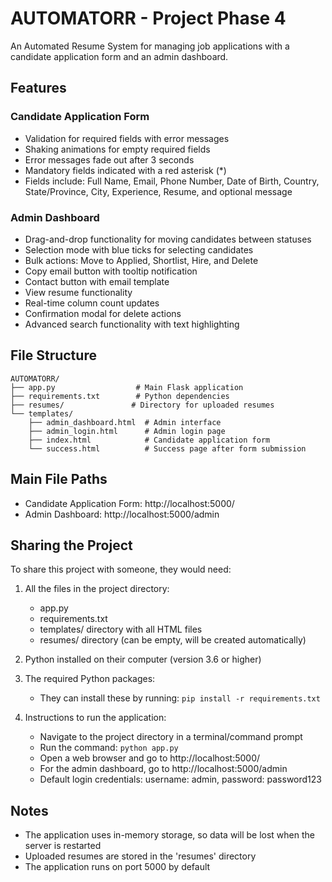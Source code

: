 # AUTOMATORR - Project Phase 4

An Automated Resume System for managing job applications with a candidate application form and an admin dashboard.

## Features

### Candidate Application Form
- Validation for required fields with error messages
- Shaking animations for empty required fields
- Error messages fade out after 3 seconds
- Mandatory fields indicated with a red asterisk (*)
- Fields include: Full Name, Email, Phone Number, Date of Birth, Country, State/Province, City, Experience, Resume, and optional message

### Admin Dashboard
- Drag-and-drop functionality for moving candidates between statuses
- Selection mode with blue ticks for selecting candidates
- Bulk actions: Move to Applied, Shortlist, Hire, and Delete
- Copy email button with tooltip notification
- Contact button with email template
- View resume functionality
- Real-time column count updates
- Confirmation modal for delete actions
- Advanced search functionality with text highlighting

## File Structure

```
AUTOMATORR/
├── app.py                  # Main Flask application
├── requirements.txt        # Python dependencies
├── resumes/               # Directory for uploaded resumes
└── templates/
    ├── admin_dashboard.html  # Admin interface
    ├── admin_login.html      # Admin login page
    ├── index.html            # Candidate application form
    └── success.html          # Success page after form submission
```

## Main File Paths

- Candidate Application Form: http://localhost:5000/
- Admin Dashboard: http://localhost:5000/admin

## Sharing the Project

To share this project with someone, they would need:

1. All the files in the project directory:
   - app.py
   - requirements.txt
   - templates/ directory with all HTML files
   - resumes/ directory (can be empty, will be created automatically)

2. Python installed on their computer (version 3.6 or higher)

3. The required Python packages:
   - They can install these by running: `pip install -r requirements.txt`

4. Instructions to run the application:
   - Navigate to the project directory in a terminal/command prompt
   - Run the command: `python app.py`
   - Open a web browser and go to http://localhost:5000/
   - For the admin dashboard, go to http://localhost:5000/admin
   - Default login credentials: username: admin, password: password123

## Notes

- The application uses in-memory storage, so data will be lost when the server is restarted
- Uploaded resumes are stored in the 'resumes' directory
- The application runs on port 5000 by default
